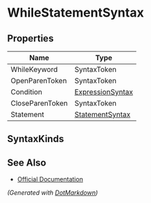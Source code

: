 # WhileStatementSyntax

## Properties

| Name            | Type                                    |
| --------------- | --------------------------------------- |
| WhileKeyword    | SyntaxToken                             |
| OpenParenToken  | SyntaxToken                             |
| Condition       | [ExpressionSyntax](ExpressionSyntax.md) |
| CloseParenToken | SyntaxToken                             |
| Statement       | [StatementSyntax](StatementSyntax.md)   |

## SyntaxKinds

## See Also

* [Official Documentation](https://docs.microsoft.com/en-us/dotnet/api/microsoft.codeanalysis.csharp.syntax.whilestatementsyntax)


*\(Generated with [DotMarkdown](http://github.com/JosefPihrt/DotMarkdown)\)*